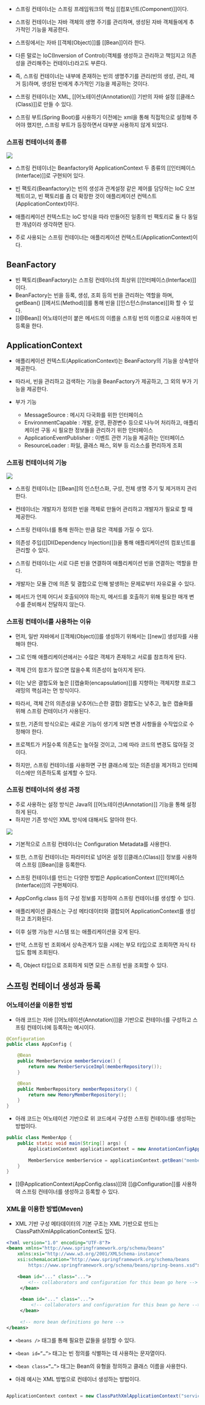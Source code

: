 - 스프링 컨테이너는 스프링 프레임워크의 핵심 [[컴포넌트(Component)]]이다.
- 스프링 컨테이너는 자바 객체의 생명 주기를 관리하며, 생성된 자바 객체들에게 추가적인 기능을 제공한다.
- 스프링에서는 자바 [[객체(Object)]]를 [[Bean]]이라 한다.

- 다른 말로는 IoC(Inversion of Control)(객체를 생성하고 관리하고 책임지고 의존성을 관리해주는 컨테이너)라고도 부른다.

- 즉, 스프링 컨테이너는 내부에 존재하는 빈의 생명주기를 관리(빈의 생성, 관리, 제거 등)하며, 생성된 빈에게 추가적인 기능을 제공하는 것이다.
- 스프링 컨테이너는 XML, [[어노테이션(Annotation)]] 기반의 자바 설정 [[클래스(Class)]]로 만들 수 있다.

- 스프링 부트(Spring Boot)를 사용하기 이전에는 xml을 통해 직접적으로 설정해 주어야 했지만, 스프링 부트가 등장하면서 대부분 사용하지 않게 되었다.

### **스프링 컨테이너의 종류**

![](https://blog.kakaocdn.net/dn/03Xeq/btrPIRfF4Sy/lJtbgmV5bGfRaiOQYxaoxk/img.png)

- 스프링 컨테이너는 Beanfactory와 ApplicationContext 두 종류의 [[인터페이스(Interface)]]로 구현되어 있다.

- 빈 팩토리(Beanfactory)는 빈의 생성과 관계설정 같은 제어를 담당하는 IoC 오브젝트이고, 빈 팩토리를 좀 더 확장한 것이 애플리케이션 컨텍스트(ApplicationContext)이다.
- 애플리케이션 컨텍스트는 IoC 방식을 따라 만들어진 일종의 빈 팩토리로 둘 다 동일한 개념이라 생각하면 된다.
- 주로 사용되는 스프링 컨테이너는 애플리케이션 컨텍스트(ApplicationContext)이다.

## BeanFactory

- 빈 팩토리(BeanFactory)는 스프링 컨테이너의 최상위 [[인터페이스(Interface)]]이다.
- BeanFactory는 빈을 등록, 생성, 조회 등의 빈을 관리하는 역할을 하며, getBean() [[메서드(Method)]]를 통해 빈을 [[인스턴스(Instance)]]화 할 수 있다.
- [[@Bean]] 어노테이션이 붙은 메서드의 이름을 스프링 빈의 이름으로 사용하여 빈 등록을 한다.

## ApplicationContext
- 애플리케이션 컨텍스트(ApplicationContext)는 BeanFactory의 기능을 상속받아 제공한다.
- 따라서, 빈을 관리하고 검색하는 기능을 BeanFactory가 제공하고, 그 외의 부가 기능을 제공한다.

- 부가 기능
    - MessageSource : 메시지 다국화를 위한 인터페이스
    - EnvironmentCapable : 개발, 운영, 환경변수 등으로 나누어 처리하고, 애플리케이션 구동 시 필요한 정보들을 관리하기 위한 인터페이스
    - ApplicationEventPublisher : 이벤트 관련 기능을 제공하는 인터페이스
    - ResourceLoader : 파일, 클래스 패스, 외부 등 리소스를 편리하게 조회

### 스프링 컨테이너의 기능

![](https://blog.kakaocdn.net/dn/b207Em/btrPID23hJc/CF3PKuqZvBVAkpbLu3i8yK/img.png)

- 스프링 컨테이너는 [[Bean]]의 인스턴스화, 구성, 전체 생명 주기 및 제거까지 관리한다.

- 컨테이너는 개발자가 정의한 빈을 객체로 만들어 관리하고 개발자가 필요로 할 때 제공한다.

- 스프링 컨테이너를 통해 원하는 만큼 많은 객체를 가질 수 있다.
- 의존성 주입([[DI(Dependency Injection)]])을 통해 애플리케이션의 컴포넌트를 관리할 수 있다.

- 스프링 컨테이너는 서로 다른 빈을 연결하여 애플리케이션 빈을 연결하는 역할을 한다.

- 개발자는 모듈 간에 의존 및 결합으로 인해 발생하는 문제로부터 자유로울 수 있다.
- 메서드가 언제 어디서 호출되어야 하는지, 메서드를 호출하기 위해 필요한 매개 변수를 준비해서 전달하지 않는다.

### 스프링 컨테이너를 사용하는 이유

- 먼저, 일반 자바에서 [[객체(Object)]]를 생성하기 위해서는 [[new]] 생성자를 사용해야 한다. 
- 그로 인해 애플리케이션에서는 수많은 객체가 존재하고 서로를 참조하게 된다.
- 객체 간의 참조가 많으면 많을수록 의존성이 높아지게 된다.
- 이는 낮은 결합도와 높은 [[캡슐화(encapsulation)]]를 지향하는 객체지향 프로그래밍의 핵심과는 먼 방식이다.
- 따라서, 객체 간의 의존성을 낮추어(느슨한 결합) 결합도는 낮추고, 높은 캡슐화를 위해 스프링 컨테이너가 사용된다.

- 또한, 기존의 방식으로는 새로운 기능이 생기게 되면 변경 사항들을 수작업으로 수정해야 한다.
- 프로젝트가 커질수록 의존도는 높아질 것이고, 그에 따라 코드의 변경도 많아질 것이다.
- 하지만, 스프링 컨테이너를 사용하면 구현 클래스에 있는 의존성을 제거하고 인터페이스에만 의존하도록 설계할 수 있다.

### 스프링 컨테이너의 생성 과정

- 주로 사용하는 설정 방식은 Java의 [[어노테이션(Annotation)]] 기능을 통해 설정하게 된다.
- 하지만 기존 방식인 XML 방식에 대해서도 알아야 한다.

![](https://blog.kakaocdn.net/dn/YstVd/btrPIRNtwTK/KRFHN6m7k2lXRxKts3g981/img.png)

- 기본적으로 스프링 컨테이너는 Configuration Metadata를 사용한다.
- 또한, 스프링 컨테이너는 파라미터로 넘어온 설정 [[클래스(Class)]] 정보를 사용하여 스프링 [[Bean]]을 등록한다.
- 스프링 컨테이너를 만드는 다양한 방법은 ApplicationContext [[인터페이스(Interface)]]의 구현체이다.

- AppConfig.class 등의 구성 정보를 지정하여 스프링 컨테이너를 생성할 수 있다.
- 애플리케이션 클래스는 구성 메타데이터와 결합되어 ApplicationContext를 생성하고 초기화된다.
- 이후 실행 가능한 시스템 또는 애플리케이션을 갖게 된다.

- 만약, 스프링 빈 조회에서 상속관계가 있을 시에는 부모 타입으로 조회하면 자식 타입도 함께 조회된다.
- 즉, Object 타입으로 조회하게 되면 모든 스프링 빈을 조회할 수 있다.

## 스프링 컨테이너 생성과 등록

### 어노테이션을 이용한 방법
- 아래 코드는 자바 [[어노테이션(Annotation)]]을 기반으로 컨테이너를 구성하고 스프링 컨테이너에 등록하는 예시이다.

```java
@Configuration
public class AppConfig {

    @Bean
    public MemberService memberService() {
        return new MemberServiceImpl(memberRepository());
    }

    @Bean
    public MemberRepository memberRepository() {
        return new MemoryMemberRepository();
    }
}
```

- 아래 코드는 어노테이션 기반으로 위 코드에서 구성한 스프링 컨테이너를 생성하는 방법이다.

```java
public class MemberApp {
    public static void main(String[] args) {
        ApplicationContext applicationContext = new AnnotationConfigApplicationContext(AppConfig.class);
        
        MemberService memberService = applicationContext.getBean("memberService", MemberService.class)
    }
}
```

- [[@ApplicationContext(AppConfig.class)]]와 [[@Configuration]]를 사용하여 스프링 컨테이너를 생성하고 등록할 수 있다.

### XML을 이용한 방법(Meven)

- XML 기반 구성 메타데이터의 기본 구조는 XML 기반으로 만드는 ClassPathXmlApplicationContext도 있다.

```xml
<?xml version="1.0" encoding="UTF-8"?>
<beans xmlns="http://www.springframework.org/schema/beans"
    xmlns:xsi="http://www.w3.org/2001/XMLSchema-instance"
    xsi:schemaLocation="http://www.springframework.org/schema/beans
        https://www.springframework.org/schema/beans/spring-beans.xsd">
        
    <bean id="..." class="...">  
        <!-- collaborators and configuration for this bean go here -->
     </bean>
        
     <bean id="..." class="...">
         <!-- collaborators and configuration for this bean go here -->
     </bean>
        
     <!-- more bean definitions go here -->
</beans>
```

- `<beans />` 태그를 통해 필요한 값들을 설정할 수 있다.
- `<bean id=”…”>` 태그는 빈 정의를 식별하는 데 사용하는 문자열이다.
- `<bean class=”…”>` 태그는 Bean의 유형을 정의하고 클래스 이름을 사용한다.

- 아래 예시는 XML 방법으로 컨테이너 생성하는 방법이다.

```java

ApplicationContext context = new ClassPathXmlApplicationContext("services.xml", "daos.xml");

```

